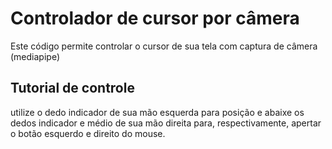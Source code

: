 # Controlador de cursor por câmera
Este código permite controlar o cursor de sua tela com captura de câmera (mediapipe)
## Tutorial de controle
utilize o dedo indicador de sua mão esquerda para posição e abaixe os dedos indicador e médio de sua mão direita para, respectivamente, apertar o botão esquerdo e direito do mouse.
